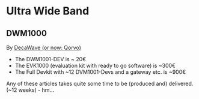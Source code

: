 # Ultra Wide Band

## DWM1000

By [DecaWave (or now: Qorvo)](https://www.decawave.com/products/)

* The DWM1001-DEV is ~ 20€
* The EVK1000 (evaluation kit with ready to go software) is ~300€
* The Full Devkit with ~12 DVM1001-Devs and a gateway etc. is ~900€

Any of these articles takes quite some time to be (produced and) delivered. (~12 weeks) - hm...

